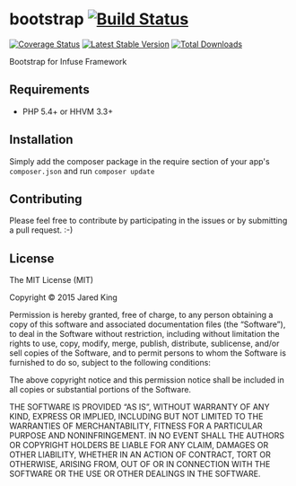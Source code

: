 bootstrap  [![Build Status](https://travis-ci.org/infusephp/bootstrap.png?branch=master)](https://travis-ci.org/infusephp/bootstrap)
===================

[![Coverage Status](https://coveralls.io/repos/infusephp/bootstrap/badge.png)](https://coveralls.io/r/infusephp/bootstrap)
[![Latest Stable Version](https://poser.pugx.org/infusephp/bootstrap/v/stable.png)](https://packagist.org/packages/infusephp/bootstrap)
[![Total Downloads](https://poser.pugx.org/infusephp/bootstrap/downloads.png)](https://packagist.org/packages/infusephp/bootstrap)

Bootstrap for Infuse Framework

## Requirements

- PHP 5.4+ or HHVM 3.3+

## Installation

Simply add the composer package in the require section of your app's `composer.json` and run `composer update`

## Contributing

Please feel free to contribute by participating in the issues or by submitting a pull request. :-)

## License

The MIT License (MIT)

Copyright © 2015 Jared King

Permission is hereby granted, free of charge, to any person obtaining a copy of this software and associated documentation files (the “Software”), to deal in the Software without restriction, including without limitation the rights to use, copy, modify, merge, publish, distribute, sublicense, and/or sell copies of the Software, and to permit persons to whom the Software is furnished to do so, subject to the following conditions:

The above copyright notice and this permission notice shall be included in all copies or substantial portions of the Software.

THE SOFTWARE IS PROVIDED “AS IS”, WITHOUT WARRANTY OF ANY KIND, EXPRESS OR IMPLIED, INCLUDING BUT NOT LIMITED TO THE WARRANTIES OF MERCHANTABILITY, FITNESS FOR A PARTICULAR PURPOSE AND NONINFRINGEMENT. IN NO EVENT SHALL THE AUTHORS OR COPYRIGHT HOLDERS BE LIABLE FOR ANY CLAIM, DAMAGES OR OTHER LIABILITY, WHETHER IN AN ACTION OF CONTRACT, TORT OR OTHERWISE, ARISING FROM, OUT OF OR IN CONNECTION WITH THE SOFTWARE OR THE USE OR OTHER DEALINGS IN THE SOFTWARE.